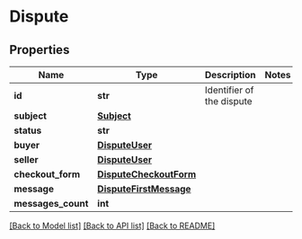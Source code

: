 # Dispute

## Properties
Name | Type | Description | Notes
------------ | ------------- | ------------- | -------------
**id** | **str** | Identifier of the dispute | 
**subject** | [**Subject**](Subject.md) |  | 
**status** | **str** |  | 
**buyer** | [**DisputeUser**](DisputeUser.md) |  | 
**seller** | [**DisputeUser**](DisputeUser.md) |  | 
**checkout_form** | [**DisputeCheckoutForm**](DisputeCheckoutForm.md) |  | 
**message** | [**DisputeFirstMessage**](DisputeFirstMessage.md) |  | 
**messages_count** | **int** |  | 

[[Back to Model list]](../README.md#documentation-for-models) [[Back to API list]](../README.md#documentation-for-api-endpoints) [[Back to README]](../README.md)


